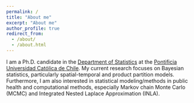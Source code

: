 ```yaml
---
permalink: /
title: "About me"
excerpt: "About me"
author_profile: true
redirect_from: 
  - /about/
  - /about.html
---
```


I am a Ph.D. candidate in the [Department of Statistics](http://mat.uc.cl/) at the [Pontificia Universidad Católica de Chile](https://www.uc.cl/). My current research focuses on Bayesian statistics, particularly spatial-temporal and product partition models. Furthermore, I am also interested in statistical modeling/methods in public health and computational methods, especially Markov chain Monte Carlo (MCMC) and Integrated Nested Laplace Approximation (INLA). 

